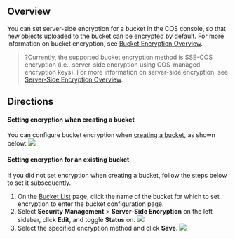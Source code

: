 ## Overview

You can set server-side encryption for a bucket in the COS console, so that new objects uploaded to the bucket can be encrypted by default. For more information on bucket encryption, see [Bucket Encryption Overview](https://intl.cloud.tencent.com/document/product/436/33457).

>?Currently, the supported bucket encryption method is SSE-COS encryption (i.e., server-side encryption using COS-managed encryption keys). For more information on server-side encryption, see [Server-Side Encryption Overview](https://intl.cloud.tencent.com/document/product/436/18145).


## Directions

#### Setting encryption when creating a bucket

You can configure bucket encryption when [creating a bucket](https://intl.cloud.tencent.com/document/product/436/13309), as shown below:
![](https://main.qcloudimg.com/raw/3529ae1c392f524209cf899931aa1fef.png)



#### Setting encryption for an existing bucket

If you did not set encryption when creating a bucket, follow the steps below to set it subsequently.

1. On the [Bucket List](https://console.cloud.tencent.com/cos5/bucket) page, click the name of the bucket for which to set encryption to enter the bucket configuration page.
2. Select **Security Management** > **Server-Side Encryption** on the left sidebar, click **Edit**, and toggle **Status** on.
![](https://main.qcloudimg.com/raw/e2863ba89860f15464870ac198b5335f.png)
3. Select the specified encryption method and click **Save**.
![](https://main.qcloudimg.com/raw/524717e180e357eb74fa8be0b42a51a3.png)
